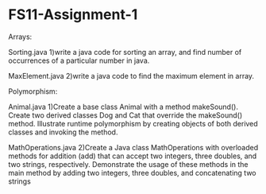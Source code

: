 # FS11-Assignment-1
Arrays:

Sorting.java 1)write a java code for sorting an array, and find number of occurrences of a particular number in java.

MaxElement.java 2)write a java code to find the maximum element in array.

Polymorphism:

Animal.java 1)Create a base class Animal with a method makeSound(). Create two derived classes Dog and Cat that override the makeSound() method. Illustrate runtime polymorphism by creating objects of both derived classes and invoking the method.

MathOperations.java 2)Create a Java class MathOperations with overloaded methods for addition (add) that can accept two integers, three doubles, and two strings, respectively. Demonstrate the usage of these methods in the main method by adding two integers, three doubles, and concatenating two strings
